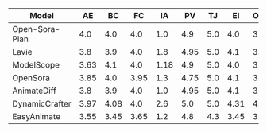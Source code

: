 | Model | AE | BC | FC | IA | PV | TJ | EI | Overall |
| --- | --- | --- | --- | --- | --- | --- | --- | --- |
| Open-Sora-Plan | 4.0 | 4.0 | 4.0 | 1.0 | 4.9 | 5.0 | 4.0 | 3.84 |
| Lavie | 3.8 | 3.9 | 4.0 | 1.8 | 4.95 | 5.0 | 4.1 | 3.94 |
| ModelScope | 3.63 | 4.1 | 4.0 | 1.18 | 4.9 | 5.0 | 4.0 | 3.83 |
| OpenSora | 3.85 | 4.0 | 3.95 | 1.3 | 4.75 | 5.0 | 4.1 | 3.85 |
| AnimateDiff | 3.8 | 3.9 | 4.0 | 1.0 | 4.95 | 5.0 | 4.1 | 3.82 |
| DynamicCrafter | 3.97 | 4.08 | 4.0 | 2.6 | 5.0 | 5.0 | 4.31 | 4.14 |
| EasyAnimate | 3.55 | 3.45 | 3.65 | 1.2 | 4.8 | 4.3 | 3.45 | 3.49 |
